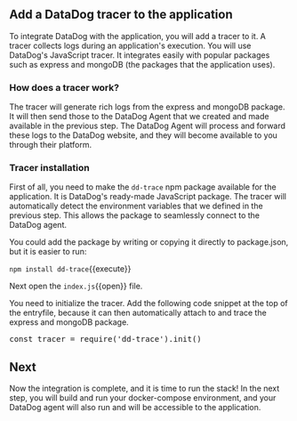 
## Add a DataDog tracer to the application

To integrate DataDog with the application, you will add a tracer to it. A tracer collects logs during an application's execution. You will use DataDog's JavaScript tracer. It integrates easily with popular packages such as express and mongoDB (the packages that the application uses).

### How does a tracer work? 

The tracer will generate rich logs from the express and mongoDB package. It will then send those to the DataDog Agent that we created and made available in the previous step. The DataDog Agent will process and forward these logs to the DataDog website, and they will become available to you through their platform.

### Tracer installation

First of all, you need to make the `dd-trace` npm package available for the application. It is DataDog's ready-made JavaScript package. The tracer will automatically detect the environment variables that we defined in the previous step. This allows the package to seamlessly connect to the DataDog agent.

You could add the package by writing or copying it directly to package.json, but it is easier to run:

`npm install dd-trace`{{execute}}

Next open the `index.js`{{open}} file.

You need to initialize the tracer. Add the following code snippet at the top of the entryfile, because it can then automatically attach to and trace the express and mongoDB package.

<pre class="file" data-filename="index.js" data-target="insert" data-marker="// TODO: Insert trace">
const tracer = require('dd-trace').init()
</pre>

## Next
Now the integration is complete, and it is time to run the stack! In the next step, you will build and run your docker-compose environment, and your DataDog agent will also run and will be accessible to the application. 